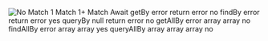 ![No Match 1 Match 1+ Match Await getBy error return error no findBy error return error yes queryBy null return error no getAllBy error array array no findAllBy error array array yes queryAllBy array array array no ](Exported%20image%2020250408214010-0.jpeg)


